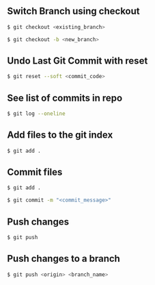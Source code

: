 
## Switch Branch using checkout
```bash
$ git checkout <existing_branch>

$ git checkout -b <new_branch>
```

## Undo Last Git Commit with reset
```bash
$ git reset --soft <commit_code>
```

## See list of commits in repo
```bash
$ git log --oneline
```

## Add files to the git index
```bash
$ git add .
```

## Commit files
```bash
$ git add .

$ git commit -m "<commit_message>"
```

## Push changes 
```bash
$ git push
```

## Push changes to a branch
```bash
$ git push <origin> <branch_name>
```
